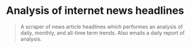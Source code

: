 
# Analysis of internet news headlines

> A scraper of news article headlines which performes an analysis of daily,
monthly, and all-time term trends. Also emails a daily report of analysis.
